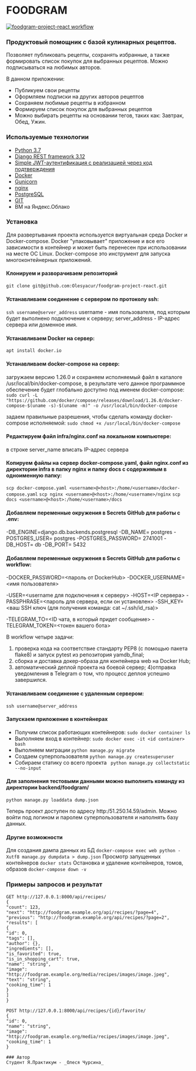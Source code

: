 # **FOODGRAM**
[![foodgram-project-react workflow](https://github.com/Olesyacur/foodgram-project-react/actions/workflows/workflow.yml/badge.svg)](https://github.com/Olesyacur/foodgram-project-react/actions/workflows/workflow.yml)
### Продуктовый помощник с базой кулинарных рецептов.
 Позволяет публиковать рецепты, сохранять избранные, а также формировать список покупок для выбранных рецептов. Можно подписываться на любимых авторов.

В данном приложении:

- Публикуем свои рецепты
- Оформляем подписки на других авторов рецептов
- Сохраняем любимые рецепты в избранном
- Формируем список покупок для выбранных рецептов
- Можно выбирать рецепты на основании тегов, таких как: Завтрак, Обед, Ужин.

### Используемые технологии

- [Python 3.7 ](https://www.python.org/downloads/release/python-379/)
- [Django REST framework 3.12](https://www.django-rest-framework.org/community/3.12-announcement/)
- [Simple JWT-аутентификация с реализацией через код подтверждения](https://django-rest-framework-simplejwt.readthedocs.io/en/latest/)
- [Docker](https://docs.docker.com/engine/reference/builder/#from)
- [Gunicorn](https://docs.gunicorn.org/en/stable/)
- [nginx](https://nginx.org/en/docs/)
- [PostgreSQL](https://postgrespro.ru/docs/postgresql/12/)
- [GIT](https://git-scm.com/docs/git)
- ВМ на Яндекс.Облако

### Установка
Для развертывания проекта используется виртуальная среда Docker и
Docker-compose. Docker "упаковывает" приложение и все его зависимости в
контейнер и может быть перенесен при использовании на месте ОС Linux. Docker-compose это инструмент для запуска многоконтейнерных приложений.

#### Клонируем и разворачиваем репозиторий
```git clone git@github.com:Olesyacur/foodgram-project-react.git```

#### Устанавливаем соединение с сервером по протоколу ssh:
```ssh username@server_address```
username - имя пользователя, под которым будет выполнено подключение к серверу;
server_address - IP-адрес сервера или доменное имя.

#### Устанавливаем Docker на сервер:
```apt install docker.io```

#### Устанавливаем docker-compose на сервер:
загружаем версию 1.26.0 и сохраняем исполняемый файл в каталоге
/usr/local/bin/docker-compose, в результате чего данное программное
обеспечение будет глобально доступно под именем docker-compose:
```sudo curl -L "https://github.com/docker/compose/releases/download/1.26.0/docker-compose-$(uname -s)-$(uname -m)" -o /usr/local/bin/docker-compose```

задаем правильные разрешения, чтобы сделать команду docker-compose исполняемой:
```sudo chmod +x /usr/local/bin/docker-compose```

#### Редактируем файл infra/nginx.conf на локальном компьютере:
 в строке server_name вписать IP-адрес сервера

#### Копируем файлы на сервер docker-compose.yaml, файл nginx.conf из директории infra в папку nginx и папку docs с содержимым в одноименную папку:
 ```scp docker-compose.yaml <username>@<host>:/home/<username>/docker-compose.yaml```
```scp nginx <username>@<host>:/home/<username>/nginx```
```scp docs <username>@<host>:/home/<username>/docs```
#### Добавляем переменные окружения в Secrets GitHub для работы с .env:
-DB_ENGINE=django.db.backends.postgresql
-DB_NAME= postgres
-POSTGRES_USER= postgres
-POSTGRES_PASSWORD= 2741001
-DB_HOST= db
-DB_PORT= 5432

#### Добавляем переменные окружения в Secrets GitHub для работы с workflow:
-DOCKER_PASSWORD=<пароль от DockerHub>
-DOCKER_USERNAME=<имя пользователя>

-USER=<username для подключения к серверу>
-HOST=<IP сервера>
-PASSPHRASE=<пароль для сервера, если он установлен>
-SSH_KEY=<ваш SSH ключ (для получения команда: cat ~/.ssh/id_rsa)>

-TELEGRAM_TO=<ID чата, в который придет сообщение>
-TELEGRAM_TOKEN=<токен вашего бота>

В workflow четыре задачи:
 1) проверка кода на соответствие стандарту PEP8 (с помощью пакета flake8) и запуск pytest из репозитория yamdb_final;
 2) сборка и доставка докер-образа для контейнера web на Docker Hub;
 3) автоматический деплой проекта на боевой сервер;
 4)отправка уведомления в Telegram о том, что процесс деплоя успешно завершился.

#### Устанавливаем соединение с удаленным сервером:
```
ssh username@server_address
```

#### Запускаем приложение в контейнерах
- Получим список работающих контейнеров:
```sudo docker container ls```
- Выполняем вход в контейнер:
```sudo docker exec -it <id container> bash```
- Выполняем миграции
```python manage.py migrate```
- Создаем суперпользователя
```python manage.py createsuperuser```
- Собираем статику со всего проекта
``` python manage.py collectstatic --no-input```
#### Для заполнения тестовыми данными можно выполнить команду из директории backend/foodgram/ 
```python manage.py loaddata dump.json```

Теперь проект доступен по адресу http:/51.250.14.59/admin. Можно войти под
логином и паролем суперпользователя и наполнять базу данных.

#### Другие возможности
Для создания дампа данных из БД
```docker-compose exec web python -Xutf8 manage.py dumpdata > dump.json```
Просмотр запущенных контейнеров
```docker stats```
Остановка и удаление контейнеров, томов, образов
```docker-compose down -v```


### Примеры запросов и результат
```
GET http://127.0.0.1:8000/api/recipes/
{
"count": 123,
"next": "http://foodgram.example.org/api/recipes/?page=4",
"previous": "http://foodgram.example.org/api/recipes/?page=2",
"results": [
{
"id": 0,
"tags": [],
"author": {},
"ingredients": [],
"is_favorited": true,
"is_in_shopping_cart": true,
"name": "string",
"image": "http://foodgram.example.org/media/recipes/images/image.jpeg",
"text": "string",
"cooking_time": 1
}
]
}

POST http://127.0.0.1:8000/api/recipes/{id}/favorite/
{
"id": 0,
"name": "string",
"image": "http://foodgram.example.org/media/recipes/images/image.jpeg",
"cooking_time": 1
}

### Автор
Студент Я.Практикум - _Олеся Чурсина_
